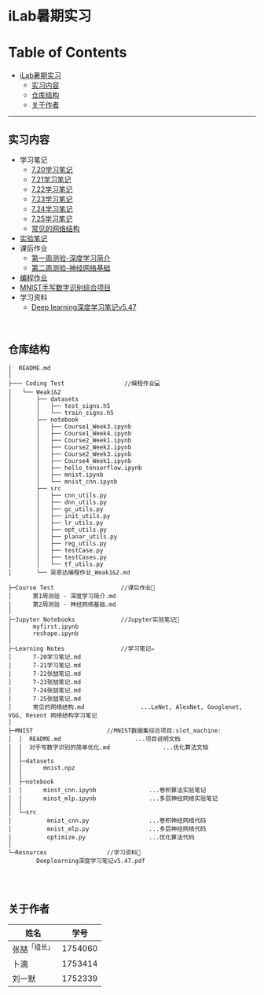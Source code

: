 # iLab暑期实习

Table of Contents
=================

   * [iLab暑期实习](#ilab暑期实习)
     * [实习内容](#实习内容)
     * [仓库结构](#仓库结构)
     * [关于作者](#关于作者)

-----

## 实习内容

- 学习笔记
  - [7.20学习笔记](https://github.com/doubleZ0108/iLab-SummerResearch/blob/master/Learning%20Notes/7-20%E5%AD%A6%E4%B9%A0%E7%AC%94%E8%AE%B0.md)
  - [7.21学习笔记](https://github.com/doubleZ0108/iLab-SummerResearch/blob/master/Learning%20Notes/7-21%E5%AD%A6%E4%B9%A0%E7%AC%94%E8%AE%B0.md)
  - [7.22学习笔记](https://github.com/doubleZ0108/iLab-SummerResearch/blob/master/Learning%20Notes/7-22%E5%BC%A0%E5%96%86%E7%AC%94%E8%AE%B0.md)
  - [7.23学习笔记](https://github.com/doubleZ0108/iLab-SummerResearch/blob/master/Learning%20Notes/7-23%E5%BC%A0%E5%96%86%E7%AC%94%E8%AE%B0.md)
  - [7.24学习笔记](https://github.com/doubleZ0108/iLab-SummerResearch/blob/master/Learning%20Notes/7-24%E5%BC%A0%E5%96%86%E7%AC%94%E8%AE%B0.md)
  - [7.25学习笔记](https://github.com/doubleZ0108/iLab-SummerResearch/blob/master/Learning%20Notes/7-25%E5%BC%A0%E5%96%86%E7%AC%94%E8%AE%B0.md)
  - [常见的网络结构](https://github.com/doubleZ0108/iLab-SummerResearch/blob/master/Learning%20Notes/%E5%B8%B8%E8%A7%81%E7%9A%84%E7%BD%91%E7%BB%9C%E7%BB%93%E6%9E%84.md)
- [实验笔记](https://github.com/doubleZ0108/iLab-SummerResearch/tree/master/Jupyter%20Notebooks)
- 课后作业
  - [第一周测验-深度学习简介](https://github.com/doubleZ0108/iLab-SummerResearch/blob/master/Course%20Test/%E7%AC%AC1%E5%91%A8%E6%B5%8B%E9%AA%8C%20-%20%E6%B7%B1%E5%BA%A6%E5%AD%A6%E4%B9%A0%E7%AE%80%E4%BB%8B.md)
  - [第二周测验-神经网络基础](https://github.com/doubleZ0108/iLab-SummerResearch/blob/master/Course%20Test/%E7%AC%AC2%E5%91%A8%E6%B5%8B%E9%AA%8C%20-%20%E7%A5%9E%E7%BB%8F%E7%BD%91%E7%BB%9C%E5%9F%BA%E7%A1%80.md)
- [编程作业](https://github.com/doubleZ0108/iLab-SummerResearch/tree/master/Coding%20Test/Weak1%262)
- [MNIST手写数字识别综合项目](https://github.com/doubleZ0108/iLab-SummerResearch/tree/master/MNIST)
- 学习资料
  - [Deep learning深度学习笔记v5.47](https://github.com/doubleZ0108/iLab-SummerResearch/blob/master/Resources/Deeplearning%E6%B7%B1%E5%BA%A6%E5%AD%A6%E4%B9%A0%E7%AC%94%E8%AE%B0v5.47.pdf)

<br/>

## 仓库结构

```
│  README.md   
│          
├─── Coding Test				 //编程作业💻   
│   └── Weak1&2    
│       ├── datasets    
│       │   ├── test_signs.h5    
│       │   └── train_signs.h5    
│       ├── notebook    
│       │   ├── Course1_Week3.ipynb    
│       │   ├── Course1_Week4.ipynb    
│       │   ├── Course2_Week1.ipynb    
│       │   ├── Course2_Week2.ipynb    
│       │   ├── Course2_Week3.ipynb    
│       │   ├── Course4_Week1.ipynb    
│       │   ├── hello_tensorflow.ipynb    
│       │   ├── mnist.ipynb    
│       │   └── mnist_cnn.ipynb    
│       ├── src    
│       │   ├── cnn_utils.py    
│       │   ├── dnn_utils.py    
│       │   ├── gc_utils.py    
│       │   ├── init_utils.py    
│       │   ├── lr_utils.py    
│       │   ├── opt_utils.py    
│       │   ├── planar_utils.py    
│       │   ├── reg_utils.py    
│       │   ├── testCase.py    
│       │   ├── testCases.py    
│       │   └── tf_utils.py    
│       └── 吴恩达编程作业_Weak1&2.md    

├─Course Test					//课后作业📒   
│      第1周测验 - 深度学习简介.md    
│      第2周测验 - 神经网络基础.md    
│          
├─Jupyter Notebooks	 			//Jupyter实验笔记🧪    
│      myfirst.ipynb    
│      reshape.ipynb    
│          
├─Learning Notes				//学习笔记✏️  
│      7-20学习笔记.md    
│      7-21学习笔记.md    
│      7-22张喆笔记.md    
│      7-23张喆笔记.md    
│      7-24张喆笔记.md    
│      7-25张喆笔记.md    
│      常见的网络结构.md	  			 ...LeNet, AlexNet, Googlenet, VGG, Resent 网络结构学习笔记    
│          
├─MNIST						//MNIST数据集综合项目:slot_machine:    
│  │  README.md 					...项目说明文档   
│  │  对手写数字识别的简单优化.md				...优化算法文档    
│  │      
│  ├─datasets    
│  │      mnist.npz    
│  │          
│  ├─notebook    
│  │      minst_cnn.ipynb				...卷积算法实验笔记    
│  │      minst_mlp.ipynb				...多层神经网络实验笔记    
│  │          
│  └─src    
│          mnist_cnn.py					...卷积神经网络代码    
│          mnist_mlp.py					...多层神经网络代码    
│          optimize.py					...优化算法代码    
│              
└─Resources					//学习资料💾    
        Deeplearning深度学习笔记v5.47.pdf    
            

```

<br/>

## 关于作者

| 姓名                    | 学号    |
| ----------------------- | ------- |
| 张喆<sup>「组长」</sup> | 1754060 |
| 卜滴                    | 1753414 |
| 刘一默                  | 1752339 |
